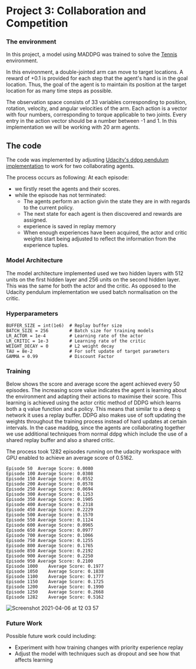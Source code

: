 [//]: # (Image References)


# Project 3: Collaboration and Competition
### The environment

In this project, a model using MADDPG was trained to solve the [Tennis](https://github.com/Unity-Technologies/ml-agents/blob/master/docs/Learning-Environment-Examples.md#tennis) environment.

In this environment, a double-jointed arm can move to target locations. A reward of +0.1 is provided for each step that the agent's hand is in the goal location. Thus, the goal of the agent is to maintain its position at the target location for as many time steps as possible.

The observation space consists of 33 variables corresponding to position, rotation, velocity, and angular velocities of the arm. Each action is a vector with four numbers, corresponding to torque applicable to two joints. Every entry in the action vector should be a number between -1 and 1. In this implementation we will be working with 20 arm agents.


## The code

The code was implemented by adjusting [Udacity's ddpg pendulum implementation](https://github.com/udacity/deep-reinforcement-learning/tree/master/ddpg-pendulum) to work for two collaborating agents.

The process occurs as following:
At each episode:
  - we firstly reset the agents and their scores.
  - while the episode has not terminated:
    - The agents perform an action givin the state they are in with regards to the current policy.
    - The next state for each agent is then discovered and rewards are assigned.
    - experience is saved in replay memory
    - When enough experiences have been acquired, the actor and critic weights start being adjusted to reflect the information from the experience tuples.


### Model Architecture

The model architecture implemented used we two hidden layers with 512 units on the first hidden layer and 256 units on the second hidden layer. This was the same for both the actor and the critic. As opposed to the Udacity pendulum implementation we used batch normalisation on the critic. 

### Hyperparameters

```
BUFFER_SIZE = int(1e6)  # Replay buffer size
BATCH_SIZE = 256        # Batch size for training models
LR_ACTOR = 1e-4         # Learning rate of the actor 
LR_CRITIC = 1e-3        # Learning rate of the critic
WEIGHT_DECAY = 0        # L2 weight decay
TAU = 8e-2              # For soft update of target parameters
GAMMA = 0.99            # Discount Factor
```

### Training

Below shows the score and average score the agent achieved every 50 episodes. The increasing score value indicates the agent is learning about the environment and adapting their actions to maximise their score. This learning is achieved using the actor critic method of DDPG which learns both a q value function and a policy. This means that similar to a deep q network it uses a replay buffer. DDPG also makes use of soft updating the weights throughout the training process instead of hard updates at certain intervals. In the case maddpg, since the agents are collaborating together we use additional techniques from normal ddpg which include the use of a shared replay buffer and also a shared critic.

The process took 1282 episodes running on the udacity workspace with GPU enabled to achieve an average score of 0.5162.

```
Episode 50	Average Score: 0.0080
Episode 100	Average Score: 0.0308
Episode 150	Average Score: 0.0552
Episode 200	Average Score: 0.0578
Episode 250	Average Score: 0.0694
Episode 300	Average Score: 0.1253
Episode 350	Average Score: 0.1905
Episode 400	Average Score: 0.2318
Episode 450	Average Score: 0.2229
Episode 500	Average Score: 0.1570
Episode 550	Average Score: 0.1124
Episode 600	Average Score: 0.0965
Episode 650	Average Score: 0.0977
Episode 700	Average Score: 0.1066
Episode 750	Average Score: 0.1255
Episode 800	Average Score: 0.1765
Episode 850	Average Score: 0.2192
Episode 900	Average Score: 0.2250
Episode 950	Average Score: 0.2100
Episode 1000	Average Score: 0.1977
Episode 1050	Average Score: 0.1838
Episode 1100	Average Score: 0.1777
Episode 1150	Average Score: 0.1725
Episode 1200	Average Score: 0.1990
Episode 1250	Average Score: 0.2668
Episode 1282	Average Score: 0.5162
```

![Screenshot 2021-04-06 at 12 03 57](https://user-images.githubusercontent.com/74315440/113694524-2d29a500-96d0-11eb-896e-60deda29d508.png)

### Future Work

Possible future work could including: 
- Experiment with how training changes with priority experience replay
- Adjust the model with techniques such as dropout and see how that affects learning
